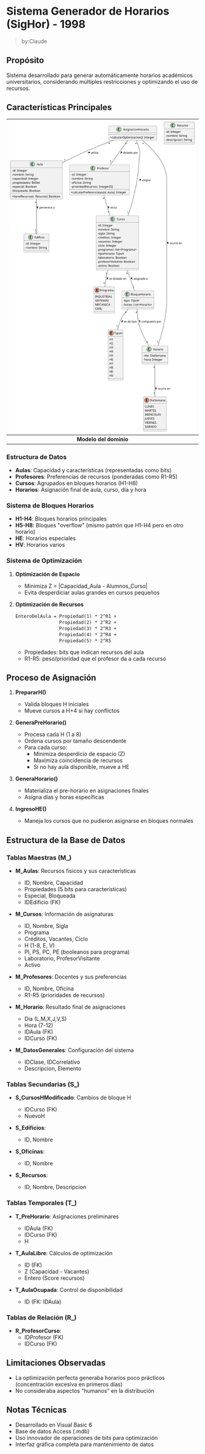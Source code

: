 # Sistema Generador de Horarios (SigHor) - 1998

> by:Claude

## Propósito

Sistema desarrollado para generar automáticamente horarios académicos universitarios, considerando múltiples restricciones y optimizando el uso de recursos.

## Características Principales

<div align=center>

|![](/images/modelosUML/MDD.svg)
|:-:
|**Modelo del dominio**

</div>

### Estructura de Datos

- **Aulas**: Capacidad y características (representadas como bits)
- **Profesores**: Preferencias de recursos (ponderadas como R1-R5)
- **Cursos**: Agrupados en bloques horarios (H1-H8)
- **Horarios**: Asignación final de aula, curso, día y hora

### Sistema de Bloques Horarios

- **H1-H4**: Bloques horarios principales
- **H5-H8**: Bloques "overflow" (mismo patrón que H1-H4 pero en otro horario)
- **HE**: Horarios especiales
- **HV**: Horarios varios

### Sistema de Optimización

1. **Optimización de Espacio**
   - Minimiza Z = |Capacidad_Aula - Alumnos_Curso|
   - Evita desperdiciar aulas grandes en cursos pequeños

2. **Optimización de Recursos**
   ```
   EnteroDelAula = Propiedad(1) * 2^R1 + 
                   Propiedad(2) * 2^R2 + 
                   Propiedad(3) * 2^R3 + 
                   Propiedad(4) * 2^R4 + 
                   Propiedad(5) * 2^R5
   ```
   - Propiedades: bits que indican recursos del aula
   - R1-R5: peso/prioridad que el profesor da a cada recurso

## Proceso de Asignación

1. **PrepararH()**
   - Valida bloques H iniciales
   - Mueve cursos a H+4 si hay conflictos

2. **GeneraPreHorario()**
   - Procesa cada H (1 a 8)
   - Ordena cursos por tamaño descendente
   - Para cada curso:
     - Minimiza desperdicio de espacio (Z)
     - Maximiza coincidencia de recursos
     - Si no hay aula disponible, mueve a HE

3. **GeneraHorario()**
   - Materializa el pre-horario en asignaciones finales
   - Asigna días y horas específicas

4. **IngresoHE()**
   - Maneja los cursos que no pudieron asignarse en bloques normales

## Estructura de la Base de Datos

### Tablas Maestras (M_)

- **M_Aulas**: Recursos físicos y sus características
  - ID, Nombre, Capacidad
  - Propiedades (5 bits para características)
  - Especial, Bloqueada
  - IDEdificio (FK)

- **M_Cursos**: Información de asignaturas
  - ID, Nombre, Sigla
  - Programa
  - Créditos, Vacantes, Ciclo
  - H (1-8, E, V)
  - PI, PS, PC, PE (booleanos para programa)
  - Laboratorio, ProfesorVisitante
  - Activo

- **M_Profesores**: Docentes y sus preferencias
  - ID, Nombre, Oficina
  - R1-R5 (prioridades de recursos)

- **M_Horario**: Resultado final de asignaciones
  - Dia (L,M,X,J,V,S)
  - Hora (7-12)
  - IDAula (FK)
  - IDCurso (FK)

- **M_DatosGenerales**: Configuración del sistema
  - IDClase, IDCorrelativo
  - Descripcion, Elemento

### Tablas Secundarias (S_)

- **S_CursosHModificado**: Cambios de bloque H
  - IDCurso (FK)
  - NuevoH

- **S_Edificios**: 
  - ID, Nombre

- **S_Oficinas**: 
  - ID, Nombre

- **S_Recursos**: 
  - ID, Nombre, Descripcion

### Tablas Temporales (T_)

- **T_PreHorario**: Asignaciones preliminares
  - IDAula (FK)
  - IDCurso (FK)
  - H

- **T_AulaLibre**: Cálculos de optimización
  - ID (FK)
  - Z (Capacidad - Vacantes)
  - Entero (Score recursos)

- **T_AulaOcupada**: Control de disponibilidad
  - ID (FK: IDAula)

### Tablas de Relación (R_)

- **R_ProfesorCurso**:
  - IDProfesor (FK)
  - IDCurso (FK)

## Limitaciones Observadas

- La optimización perfecta generaba horarios poco prácticos (concentración excesiva en primeros días)
- No consideraba aspectos "humanos" en la distribución

## Notas Técnicas

- Desarrollado en Visual Basic 6
- Base de datos Access (.mdb)
- Uso innovador de operaciones de bits para optimización
- Interfaz gráfica completa para mantenimiento de datos